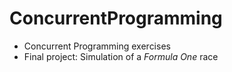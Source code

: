 # ConcurrentProgramming
* Concurrent Programming exercises 
* Final project: Simulation of a _Formula One_ race
